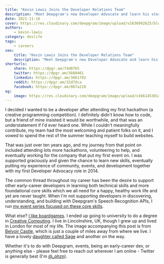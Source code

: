 ```yaml
---
title: "Kevin Lewis Joins the Developer Relations Team"
description: "Meet Deepgram's new Developer Advocate and learn his story of getting into tech."
date: 2021-11-16
cover: https://res.cloudinary.com/deepgram/image/upload/v1636992625/blog/2021/11/meet-kevin-lewis/belvoir-castle.jpg
authors:
    - kevin-lewis
category: devlife
tags:
    - careers
seo:
    title: "Kevin Lewis Joins the Developer Relations Team"
    description: "Meet Deepgram's new Developer Advocate and learn his story of getting into tech."
shorturls:
    share: https://dpgr.am/f4d8f65
    twitter: https://dpgr.am/5660461
    linkedin: https://dpgr.am/3661792
    reddit: https://dpgr.am/32d7dca
    facebook: https://dpgr.am/867a210
og:
    image: https://res.cloudinary.com/deepgram/image/upload/v1661453814/blog/meet-kevin-lewis/ograph.png
---
```


I decided I wanted to be a developer after attending my first hackathon (a creative programming competition). I definitely didn't know how to code, but a friend of mine insisted it would be worthwhile, and that was an understatement if I'd ever heard one. While I couldn't meaningfully contribute, my team had the most welcoming and patient folks on it, and I vowed to spend the rest of the summer teaching myself to build websites.

That was just over ten years ago, and my journey from that point on included attending lots more hackathons, volunteering to help, and eventually working for the company that put my first event on. I was supported graciously and given the chance to learn new skills, eventually putting my experience of community, events, and development together with my first Developer Advocacy role in 2014.

The common thread throughout my career has been the desire to support other early-career developers in learning both technical skills and more foundational core skills which we all need for a happy, healthy work life and yet are never taught. When I'm not supporting developers in discovering, understanding, and building with Deepgram's Speech Recognition APIs, I run [my event series focused on these core skills](https://yougotthis.io).

What else? [I like boardgames](https://boardgamegeek.com/collection/user/phazonoverload). I ended up going to university to do a degree in [Creative Computing](https://www.gold.ac.uk/ug/bsc-creative-computing/). I live in Lincolnshire, UK, though I grew up and lived in London for most of my life. The image accompanying this post is from [Belvoir Castle](http://www.belvoircastle.com), which is just a couple of miles away from where we live. I have a lovely [daughter called Sage](https://twitter.com/_phzn/status/1420797759989370887) and another on the way.

Whether it's to do with Deepgram, events, being an early-career dev, or anything else - please feel free to reach out wherever I am online - Twitter is generally best (I'm [@\_phzn](https://twitter.com/_phzn)).

        